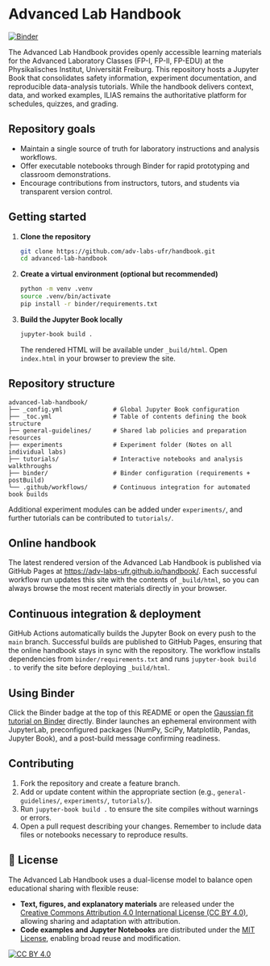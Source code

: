 # Advanced Lab Handbook
[![Binder](https://mybinder.org/badge_logo.svg)](https://mybinder.org/v2/gh/UniFreiburg-Physics/advanced-lab-handbook/main?labpath=tutorials%2Fgaussian_fit.ipynb)

The Advanced Lab Handbook provides openly accessible learning materials for the Advanced Laboratory Classes (FP-I, FP-II, FP-EDU) at the Physikalisches Institut, Universität Freiburg. This repository hosts a Jupyter Book that consolidates safety information, experiment documentation, and reproducible data-analysis tutorials. While the handbook delivers context, data, and worked examples, ILIAS remains the authoritative platform for schedules, quizzes, and grading.

## Repository goals

- Maintain a single source of truth for laboratory instructions and analysis workflows.
- Offer executable notebooks through Binder for rapid prototyping and classroom demonstrations.
- Encourage contributions from instructors, tutors, and students via transparent version control.

## Getting started

1. **Clone the repository**
   ```bash
   git clone https://github.com/adv-labs-ufr/handbook.git
   cd advanced-lab-handbook
   ```
2. **Create a virtual environment (optional but recommended)**
   ```bash
   python -m venv .venv
   source .venv/bin/activate
   pip install -r binder/requirements.txt
   ```
3. **Build the Jupyter Book locally**
   ```bash
   jupyter-book build .
   ```
   The rendered HTML will be available under `_build/html`. Open `index.html` in your browser to preview the site.

## Repository structure

```
advanced-lab-handbook/
├── _config.yml              # Global Jupyter Book configuration
├── _toc.yml                 # Table of contents defining the book structure
├── general-guidelines/      # Shared lab policies and preparation resources
├── experiments              # Experiment folder (Notes on all individual labs)
├── tutorials/               # Interactive notebooks and analysis walkthroughs
├── binder/                  # Binder configuration (requirements + postBuild)
└── .github/workflows/       # Continuous integration for automated book builds
```

Additional experiment modules can be added under `experiments/`, and further tutorials can be contributed to `tutorials/`.

## Online handbook

The latest rendered version of the Advanced Lab Handbook is published via GitHub Pages at <https://adv-labs-ufr.github.io/handbook/>. Each successful workflow run updates this site with the contents of `_build/html`, so you can always browse the most recent materials directly in your browser.

## Continuous integration & deployment

GitHub Actions automatically builds the Jupyter Book on every push to the `main` branch. Successful builds are published to GitHub Pages, ensuring that the online handbook stays in sync with the repository. The workflow installs dependencies from `binder/requirements.txt` and runs `jupyter-book build .` to verify the site before deploying `_build/html`.

## Using Binder

Click the Binder badge at the top of this README or open the [Gaussian fit tutorial on Binder](https://mybinder.org/v2/gh/UniFreiburg-Physics/advanced-lab-handbook/main?labpath=tutorials%2Fgaussian_fit.ipynb) directly. Binder launches an ephemeral environment with JupyterLab, preconfigured packages (NumPy, SciPy, Matplotlib, Pandas, Jupyter Book), and a post-build message confirming readiness.

## Contributing

1. Fork the repository and create a feature branch.
2. Add or update content within the appropriate section (e.g., `general-guidelines/`, `experiments/`, `tutorials/`).
3. Run `jupyter-book build .` to ensure the site compiles without warnings or errors.
4. Open a pull request describing your changes. Remember to include data files or notebooks necessary to reproduce results.

## 📄 License

The Advanced Lab Handbook uses a dual-license model to balance open educational sharing with flexible reuse:

- **Text, figures, and explanatory materials** are released under the [Creative Commons Attribution 4.0 International License (CC BY 4.0)](https://creativecommons.org/licenses/by/4.0/), allowing sharing and adaptation with attribution.
- **Code examples and Jupyter Notebooks** are distributed under the [MIT License](LICENSE), enabling broad reuse and modification.

[![CC BY 4.0](https://licensebuttons.net/l/by/4.0/88x31.png)](https://creativecommons.org/licenses/by/4.0/)
